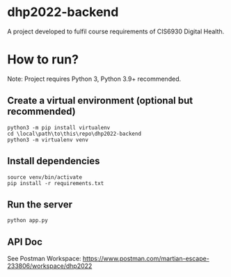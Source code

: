 # dhp2022-backend
A project developed to fulfil course requirements of CIS6930 Digital Health.

# How to run?
Note: Project requires Python 3, Python 3.9+ recommended.

## Create a virtual environment (optional but recommended)
```
python3 -m pip install virtualenv
cd \local\path\to\this\repo\dhp2022-backend
python3 -m virtualenv venv
```

## Install dependencies
```
source venv/bin/activate
pip install -r requirements.txt
```

## Run the server
```
python app.py
```

## API Doc
See Postman Workspace:
https://www.postman.com/martian-escape-233806/workspace/dhp2022
